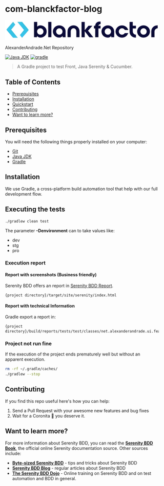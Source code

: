 # com-blanckfactor-blog

![Company logo](assets/company-logo.png)

AlexanderAndrade.Net Repository

[![Java JDK](https://img.shields.io/badge/JavaJDK-8-green.svg)](https://www.oracle.com/co/java/technologies/javase/javase8-archive-downloads.html)
[![gradle](https://img.shields.io/badge/Gradle-v7.4.1-yellow.svg)](https://gradle.org/install/)

>A Gradle project to test Front, Java Serenity & Cucumber.
>

## Table of Contents

- [Prerequisites](#prerequisites)
- [Installation](#installation)
- [Quickstart](#quickstart)
- [Contributing](#contributing)
- [Want to learn more?](#want-to-learn-more)


## Prerequisites

You will need the following things properly installed on your computer:

* [Git](http://git-scm.com/)
* [Java JDK](https://www.oracle.com/co/java/technologies/javase/javase8-archive-downloads.html)
* [Gradle](https://gradle.org/install/)


## Installation

We use Gradle, a cross-platform build automation tool that help with our full
development flow.


## Executing the tests

```bash
./gradlew clean test
```

The parameter **-Denvironment** can to take values like:

   - dev
   - stg
   - pro

### Execution report

#### Report with screenshots (Business friendly)

Serenity BDD offers an report in [Serenity BDD Report](../target/site/serenity/index.html).
```
{project directory}/target/site/serenity/index.html
```

#### Report with technical Information

Gradle export a report in:

```
{project directory}/build/reports/tests/test/classes/net.alexanderandrade.ui.features.RunnerTest.html
```

### Project not run fine

If the execution of the project ends prematurely well but without an apparent 
execution. 

```bash
rm -rf ~/.gradle/caches/
./gradlew --stop
```

## Contributing

If you find this repo useful here's how you can help:

1. Send a Pull Request with your awesome new features and bug fixes
2. Wait for a Coronita :beer: you deserve it.


## Want to learn more?

For more information about Serenity BDD, you can read the [**Serenity BDD Book**](https://serenity-bdd.github.io/theserenitybook/latest/index.html), the official online Serenity documentation source. Other sources include:
* **[Byte-sized Serenity BDD](https://www.youtube.com/channel/UCav6-dPEUiLbnu-rgpy7_bw/featured)** - tips and tricks about Serenity BDD
* [**Serenity BDD Blog**](https://johnfergusonsmart.com/category/serenity-bdd/) - regular articles about Serenity BDD
* [**The Serenity BDD Dojo**](https://serenitydojo.teachable.com) - Online training on Serenity BDD and on test automation and BDD in general.

